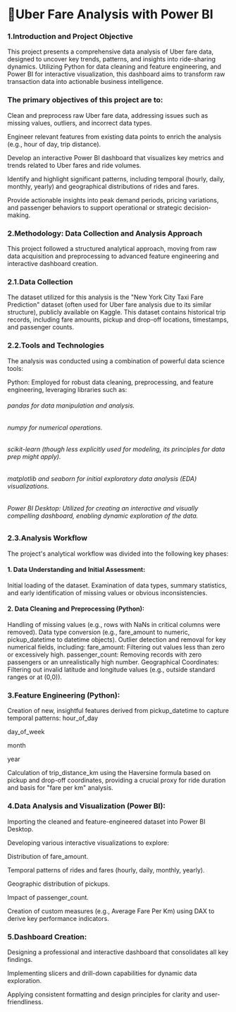 # 🚗Uber Fare Analysis with Power BI


 ### 1.Introduction and Project Objective

This project presents a comprehensive data analysis of Uber fare data, designed to uncover key trends, patterns, and insights into ride-sharing dynamics. Utilizing Python for data cleaning and feature engineering, and Power BI for interactive visualization, this dashboard aims to transform raw transaction data into actionable business intelligence.

 ### The primary objectives of this project are to:
 
  Clean and preprocess raw Uber fare data, addressing issues such as missing values, outliers, and incorrect data types.

  Engineer relevant features from existing data points to enrich the analysis (e.g., hour of day, trip distance).

  Develop an interactive Power BI dashboard that visualizes key metrics and trends related to Uber fares and ride volumes.

  Identify and highlight significant patterns, including temporal (hourly, daily, monthly, yearly) and geographical distributions of rides and fares.

  Provide actionable insights into peak demand periods, pricing variations, and passenger behaviors to support operational or strategic decision-making.

 ### 2.Methodology: Data Collection and Analysis Approach

 This project followed a structured analytical approach, moving from raw data acquisition and preprocessing to advanced feature engineering and interactive dashboard   creation.
 ### 2.1.Data Collection
 
 The dataset utilized for this analysis is the "New York City Taxi Fare Prediction" dataset (often used for Uber fare analysis due to its similar structure), publicly available on Kaggle. This dataset contains historical trip records, including fare amounts, pickup and drop-off locations, timestamps, and passenger counts.

### 2.2.Tools and Technologies
 The analysis was conducted using a combination of powerful data science tools:

Python: Employed for robust data cleaning, preprocessing, and feature engineering, leveraging libraries such as:

  ###### pandas for data manipulation and analysis.

  ###### numpy for numerical operations.

  ######  scikit-learn (though less explicitly used for modeling, its principles for data prep might apply).

  ######  matplotlib and seaborn for initial exploratory data analysis (EDA) visualizations.

  ######  Power BI Desktop: Utilized for creating an interactive and visually compelling dashboard, enabling dynamic exploration of the data.

### 2.3.Analysis Workflow  
  The project's analytical workflow was divided into the following key phases:

  #### 1. Data Understanding and Initial Assessment:
  Initial loading of the dataset.
  Examination of data types, summary statistics, and early identification of missing values or obvious inconsistencies.

  #### 2. Data Cleaning and Preprocessing (Python):
  Handling of missing values (e.g., rows with NaNs in critical columns were removed).
  Data type conversion (e.g., fare_amount to numeric, pickup_datetime to datetime objects).
  Outlier detection and removal for key numerical fields, including:
  fare_amount: Filtering out values less than zero or excessively high.
  passenger_count: Removing records with zero passengers or an unrealistically high number.
  Geographical Coordinates: Filtering out invalid latitude and longitude values (e.g., outside standard ranges or at (0,0)).

### 3.Feature Engineering (Python):
Creation of new, insightful features derived from pickup_datetime to capture temporal patterns:
hour_of_day

day_of_week

month

year

Calculation of trip_distance_km using the Haversine formula based on pickup and drop-off coordinates, providing a crucial proxy for ride duration and basis for "fare per km" analysis.

### 4.Data Analysis and Visualization (Power BI):
Importing the cleaned and feature-engineered dataset into Power BI Desktop.

Developing various interactive visualizations to explore:

Distribution of fare_amount.

Temporal patterns of rides and fares (hourly, daily, monthly, yearly).

Geographic distribution of pickups.

Impact of passenger_count.

Creation of custom measures (e.g., Average Fare Per Km) using DAX to derive key performance indicators.

### 5.Dashboard Creation:
Designing a professional and interactive dashboard that consolidates all key findings.

Implementing slicers and drill-down capabilities for dynamic data exploration.

Applying consistent formatting and design principles for clarity and user-friendliness.

  
 
